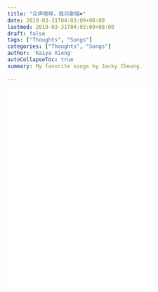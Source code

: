 ```yaml
---
title: "众声喧哗，我只歌唱❤️"
date: 2019-03-31T04:03:09+08:00
lastmod: 2019-03-31T04:03:09+08:00
draft: false
tags: ["Thoughts", "Songs"]
categories: ["Thoughts", "Songs"]
author: 'Kaiya Xiong'
autoCollapseToc: true
summary: My favorite songs by Jacky Cheung.

---
```


<iframe frameborder="no" border="0" marginwidth="0" marginheight="0" width=330 height=450 src="//music.163.com/outchain/player?type=0&id=2587836003&auto=1&height=430"></iframe>



